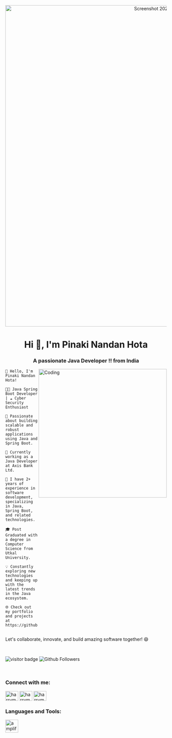 <p align="center">
 <img width="1000" alt="Screenshot 2023-06-09 211652" src="https://github.com/pinaki1010/pinaki1010/assets/42297763/24d80664-92e2-4eb3-89e5-cddb6399bb56">

</p>
<h1 align="center">Hi 👋, I'm Pinaki Nandan Hota</h1>
<h3 align="center">A passionate Java Developer !! from India</h3>
<img align="right" alt="Coding" width="400" src="https://cdn.dribbble.com/users/1162077/screenshots/3848914/programmer.gif">




```plaintext
👋 Hello, I'm Pinaki Nandan Hota!

👨‍💻 Java Spring Boot Developer | ☁️ Cyber Security Enthusiast

🌟 Passionate about building scalable and robust applications using Java and Spring Boot. 

💼 Currently working as a Java Developer at Axis Bank Ltd.

🚀 I have 2+ years of experience in software development, specializing in Java, Spring Boot, and related technologies.

🎓 Post Graduated with a degree in Computer Science from Utkal University.

💡 Constantly exploring new technologies and keeping up with the latest trends in the Java ecosystem.

🌐 Check out my portfolio and projects at https://github.com/pinaki1010.


```

Let's collaborate, innovate, and build amazing software together! 😄

<br/>

![visitor badge](https://visitor-badge.laobi.icu/badge?page_id=pinaki1010.visitor-badge.issue.1&title=Github%20Visitors)
![Github Followers](https://img.shields.io/github/followers/pinaki1010?label=Github%20Connection&style=flat)

<br/>

<h3 align="left">Connect with me:</h3>
<p align="left">
<a href="https://twitter.com/pinaki-nandan-hota" target="blank"><img align="center" src="https://raw.githubusercontent.com/rahuldkjain/github-profile-readme-generator/master/src/images/icons/Social/twitter.svg" alt="harrymalusare" height="30" width="40" /></a>
<a href="https://linkedin.com/in/pinaki-nandan-hota/" target="blank"><img align="center" src="https://raw.githubusercontent.com/rahuldkjain/github-profile-readme-generator/master/src/images/icons/Social/linked-in-alt.svg" alt="harrymalusare" height="30" width="40" /></a>
<a href="https://instagram.com/pinaki_nandan_hota" target="blank"><img align="center" src="https://raw.githubusercontent.com/rahuldkjain/github-profile-readme-generator/master/src/images/icons/Social/instagram.svg" alt="harrymalusare5455/harry5455" height="30" width="40" /></a>
<h3 align="left">Languages and Tools:</h3>
<p align="left"> <a href="https://aws.amazon.com/amplify/" target="_blank" rel="noreferrer"> <img src="https://docs.amplify.aws/assets/logo-dark.svg" alt="amplify" width="40" height="40"/> </a>





